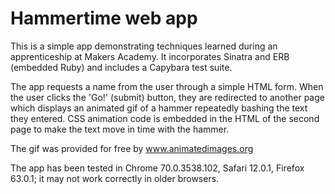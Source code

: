 # Hammertime web app

This is a simple app demonstrating techniques learned during an apprenticeship at Makers Academy. It incorporates Sinatra and ERB (embedded Ruby) and includes a Capybara test suite.

The app requests a name from the user through a simple HTML form. When the user clicks the 'Go!' (submit) button, they are redirected to another page which displays an animated gif of a hammer repeatedly bashing the text they entered. CSS animation code is embedded in the HTML of the second page to make the text move in time with the hammer.

The gif was provided for free by www.animatedimages.org

The app has been tested in Chrome 70.0.3538.102, Safari 12.0.1, Firefox 63.0.1; it may not work correctly in older browsers.
